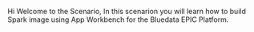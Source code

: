 Hi Welcome to the Scenario,
In this scenarion you will learn how to build Spark image using App Workbench for the Bluedata EPIC Platform.
